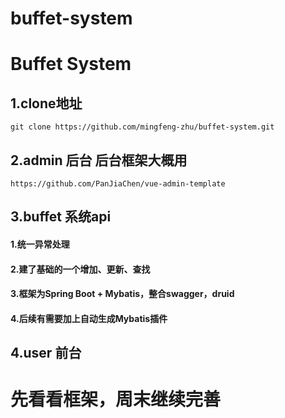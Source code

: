 # buffet-system
# Buffet System
## 1.clone地址
```
git clone https://github.com/mingfeng-zhu/buffet-system.git
```
## 2.admin 后台 后台框架大概用
```
https://github.com/PanJiaChen/vue-admin-template
```
## 3.buffet 系统api
#### 1.统一异常处理
#### 2.建了基础的一个增加、更新、查找
#### 3.框架为Spring Boot + Mybatis，整合swagger，druid
#### 4.后续有需要加上自动生成Mybatis插件
## 4.user 前台
# 先看看框架，周末继续完善
